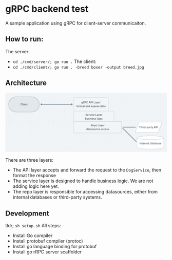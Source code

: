 # gRPC backend test
A sample application using gRPC for client-server communicaiton.

## How to run:
The server:
- `cd ./cmd/server/; go run .`
The client:
- `cd ./cmd/client/; go run . -breed boxer -output breed.jpg`

## Architecture
![alt architecture](architecture.png "Architecture")

There are three layers:
- The API layer accepts and forward the request to the `DogService`, then format the response
- The service layer is designed to handle business logic. We are not adding logic here yet.
- The repo layer is responsible for accessing datasources, either from internal databases or third-party systems.

## Development
tldr; `sh setup.sh`
All steps:
- Install Go compiler
- Install protobuf compiler (protoc)
- Install go language binding for protobuf
- Install go rRPC server scaffolder 

